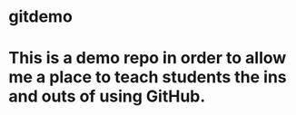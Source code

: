 # gitdemo
# This is a demo repo in order to allow me a place to teach students the ins and outs of using GitHub.
